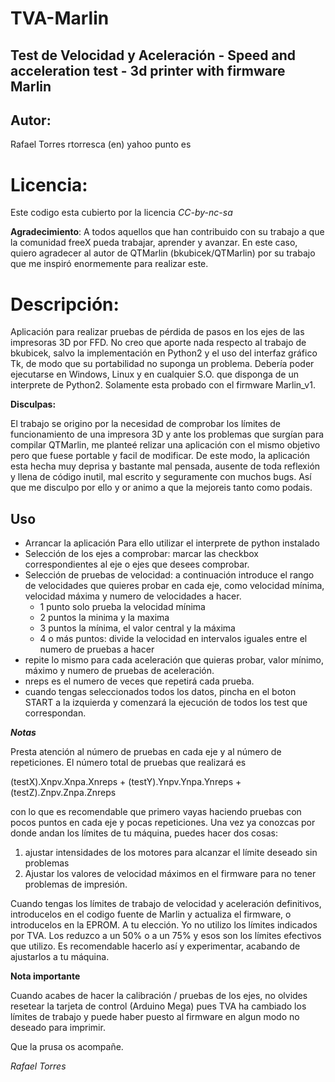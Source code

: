 # TVA-Marlin


**Test de Velocidad y Aceleración - Speed and acceleration test - 3d printer with firmware Marlin**
---

## Autor: 

Rafael Torres rtorresca (en) yahoo punto es

# Licencia: 

Este codigo esta cubierto por la licencia *CC-by-nc-sa*

**Agradecimiento**: 
A todos aquellos que han contribuido con su trabajo a que la comunidad freeX pueda trabajar, aprender y avanzar.
En este caso, quiero agradecer al autor de QTMarlin (bkubicek/QTMarlin) por su trabajo que me inspiró enormemente para realizar este.

# Descripción:

Aplicación para realizar pruebas de pérdida de pasos en los ejes de las impresoras 3D por FFD. No creo que aporte nada respecto al trabajo de bkubicek, salvo la implementación en Python2 y el uso del interfaz gráfico Tk, de modo que su portabilidad no suponga un problema. Debería poder ejecutarse en Windows, Linux y en cualquier S.O. que disponga de un interprete de Python2.
Solamente esta probado con el firmware Marlin_v1.

**Disculpas:**

El trabajo se origino por la necesidad de comprobar los límites de funcionamiento de una impresora 3D y ante los problemas que surgían para compilar QTMarlin, me planteé relizar una aplicación con el mismo objetivo pero que fuese portable y facil de modificar.
De este modo, la aplicación esta hecha muy deprisa y bastante mal pensada, ausente de toda reflexión y llena de código inutil, mal escrito y seguramente con muchos bugs. Así que me disculpo por ello y or animo a que la mejoreis tanto como podais.


Uso
---
* Arrancar la aplicación
Para ello utilizar el interprete de python instalado
* Selección de los ejes a comprobar: marcar las checkbox correspondientes al eje o ejes que desees comprobar.
* Selección de pruebas de velocidad: a continuación introduce el rango de velocidades que quieres probar en cada eje, como velocidad mínima, velocidad máxima y numero de velocidades a hacer. 
  - 1 punto solo prueba la velocidad mínima
  - 2 puntos la minima y la maxima
  - 3 puntos la mínima, el valor central y la máxima
  - 4 o más puntos: divide la velocidad en intervalos iguales entre el numero de pruebas a hacer
* repite lo mismo para cada aceleración que quieras probar, valor mínimo, máximo y numero de pruebas de aceleración.
* nreps es el numero de veces que repetirá cada prueba.
* cuando tengas seleccionados todos los datos, pincha en el boton START a la izquierda y comenzará la ejecución de todos los test que correspondan.

**_Notas_**

Presta atención al número de pruebas en cada eje y al número de repeticiones. 
El número total de pruebas que realizará es 

 (testX).Xnpv.Xnpa.Xnreps + (testY).Ynpv.Ynpa.Ynreps + (testZ).Znpv.Znpa.Znreps 

con lo que es recomendable que primero vayas haciendo pruebas con pocos puntos en cada eje y pocas repeticiones. 
Una vez ya conozcas por donde andan los límites de tu máquina, puedes hacer dos cosas:
  1. ajustar intensidades de los motores para alcanzar el límite deseado sin problemas
  2. Ajustar los valores de velocidad máximos en el firmware para no tener problemas de impresión.
 
Cuando tengas los límites de trabajo de velocidad y aceleración definitivos, introducelos en el codigo fuente de Marlin y actualiza el firmware, o introducelos en la EPROM. A tu elección.
Yo no utilizo los límites indicados por TVA. Los reduzco a un 50% o a un 75% y esos son los límites efectivos que utilizo. Es recomendable hacerlo así y experimentar, acabando de ajustarlos a tu máquina.

**Nota importante**

Cuando acabes de hacer la calibración / pruebas de los ejes, no olvides resetear la tarjeta de control (Arduino Mega) pues TVA ha cambiado los límites de trabajo y puede haber puesto al firmware en algun modo no deseado para imprimir.

Que la prusa os acompañe.

*Rafael Torres*
